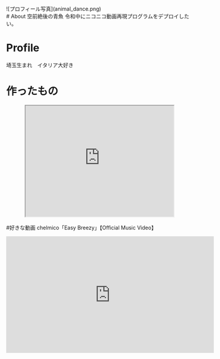 <div class="profile" style="text-align:center,">
![プロフィール写真](animal_dance.png)
</div>
#  About 
空前絶後の青魚
令和中にニコニコ動画再現プログラムをデプロイしたい。


# Profile
埼玉生まれ　イタリア大好き　　


# 作ったもの

<div class="openhtml" style="text-align:center;" >
<iframe src="https://www.openprocessing.org/sketch/825207/embed/" width="400" height="300"></iframe>
  </div>


#好きな動画
chelmico「Easy Breezy」【Official Music Video】
<div class="youtube" style="text-align:center,">
<iframe width="560" height="315" src="https://www.youtube.com/embed/76sNmqMzUuI?start=75" frameborder="0" allow="accelerometer; autoplay; encrypted-media; gyroscope; picture-in-picture" allowfullscreen></iframe>
</div>
